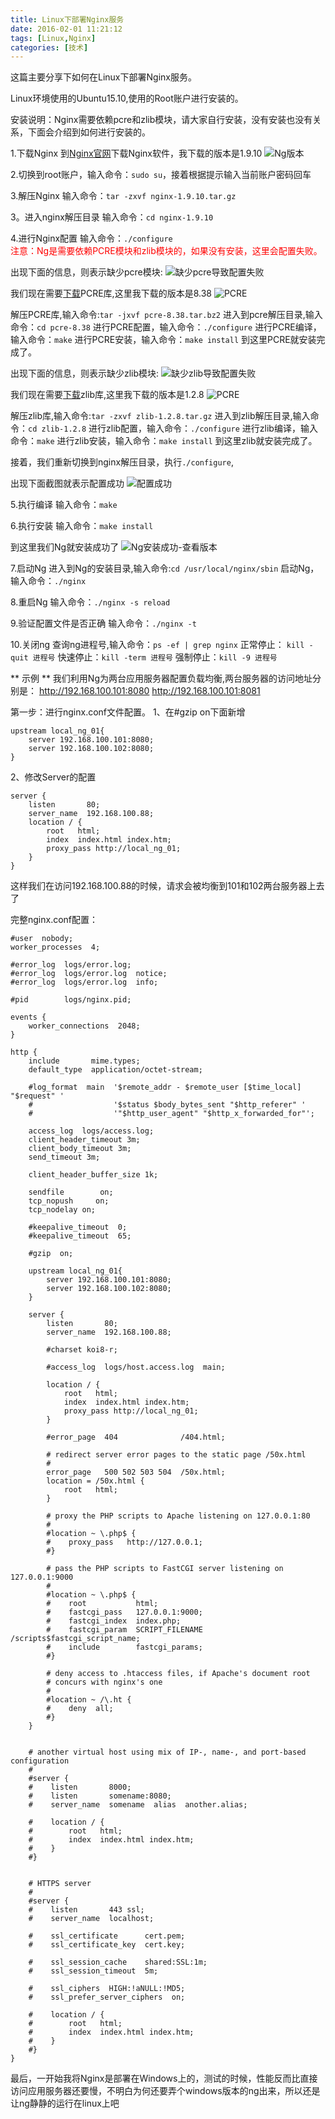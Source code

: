 ```yaml
---
title: Linux下部署Nginx服务
date: 2016-02-01 11:21:12
tags: [Linux,Nginx]
categories: [技术]
---
```

这篇主要分享下如何在Linux下部署Nginx服务。
<!--more-->
Linux环境使用的Ubuntu15.10,使用的Root账户进行安装的。

安装说明：Nginx需要依赖pcre和zlib模块，请大家自行安装，没有安装也没有关系，下面会介绍到如何进行安装的。

1.下载Nginx
到[Nginx官网](http://nginx.org)下载Nginx软件，我下载的版本是1.9.10
![Ng版本](http://7xqlat.com1.z0.glb.clouddn.com/ng_version.png)

2.切换到root账户，输入命令：`sudo su`，接着根据提示输入当前账户密码回车

3.解压Nginx
输入命令：`tar -zxvf nginx-1.9.10.tar.gz`

3。进入nginx解压目录
输入命令：`cd nginx-1.9.10`

4.进行Nginx配置
输入命令：`./configure`
<br/>
<font color="red">注意：Ng是需要依赖PCRE模块和zlib模块的，如果没有安装，这里会配置失败。</font>

出现下面的信息，则表示缺少pcre模块:
![缺少pcre导致配置失败](http://7xqlat.com1.z0.glb.clouddn.com/ng_configure_error_1.png)

我们现在需要[下载](http://sourceforge.net/projects/pcre/files/pcre/)PCRE库,这里我下载的版本是8.38
![PCRE](http://7xqlat.com1.z0.glb.clouddn.com/pcre_version.png)

解压PCRE库,输入命令:`tar -jxvf pcre-8.38.tar.bz2`
进入到pcre解压目录,输入命令：`cd pcre-8.38`
进行PCRE配置，输入命令：`./configure`
进行PCRE编译，输入命令：`make`
进行PCRE安装，输入命令：`make install`
到这里PCRE就安装完成了。

出现下面的信息，则表示缺少zlib模块:
![缺少zlib导致配置失败](http://7xqlat.com1.z0.glb.clouddn.com/ng_configure_error_2.png)

我们现在需要[下载](http://sourceforge.net/projects/libpng/files/zlib/1.2.8/zlib-1.2.8.tar.gz)zlib库,这里我下载的版本是1.2.8
![PCRE](http://7xqlat.com1.z0.glb.clouddn.com/zlib_version.png)

解压zlib库,输入命令:`tar -zxvf zlib-1.2.8.tar.gz`
进入到zlib解压目录,输入命令：`cd zlib-1.2.8`
进行zlib配置，输入命令：`./configure`
进行zlib编译，输入命令：`make`
进行zlib安装，输入命令：`make install`
到这里zlib就安装完成了。

接着，我们重新切换到nginx解压目录，执行`./configure`,

出现下面截图就表示配置成功
![配置成功](http://7xqlat.com1.z0.glb.clouddn.com/ng_configure_success.png)

5.执行编译
输入命令：`make`

6.执行安装
输入命令：`make install`

到这里我们Ng就安装成功了
![Ng安装成功-查看版本](http://7xqlat.com1.z0.glb.clouddn.com/ng_install_success_01.png)

7.启动Ng
进入到Ng的安装目录,输入命令:`cd /usr/local/nginx/sbin`
启动Ng，输入命令：`./nginx`

8.重启Ng
输入命令：`./nginx -s reload`

9.验证配置文件是否正确
输入命令：`./nginx -t`

10.关闭ng
查询ng进程号,输入命令：`ps -ef | grep nginx`
正常停止： `kill -quit 进程号`
快速停止：`kill -term 进程号`
强制停止：`kill -9 进程号`

** 示例 **
我们利用Ng为两台应用服务器配置负载均衡,两台服务器的访问地址分别是：
http://192.168.100.101:8080
http://192.168.100.101:8081

第一步：进行nginx.conf文件配置。
1、在#gzip on下面新增
~~~
upstream local_ng_01{
	server 192.168.100.101:8080;
	server 192.168.100.102:8080;
}
~~~
2、修改Server的配置
~~~
server {
    listen       80;
    server_name  192.168.100.88;
	location / {
        root   html;
        index  index.html index.htm;
    	proxy_pass http://local_ng_01;
    }
}
~~~

这样我们在访问192.168.100.88的时候，请求会被均衡到101和102两台服务器上去了

完整nginx.conf配置：
~~~ nginx_config
#user  nobody;
worker_processes  4;

#error_log  logs/error.log;
#error_log  logs/error.log  notice;
#error_log  logs/error.log  info;

#pid        logs/nginx.pid;

events {
    worker_connections  2048;
}

http {
    include       mime.types;
    default_type  application/octet-stream;

    #log_format  main  '$remote_addr - $remote_user [$time_local] "$request" '
    #                  '$status $body_bytes_sent "$http_referer" '
    #                  '"$http_user_agent" "$http_x_forwarded_for"';

    access_log  logs/access.log;
    client_header_timeout 3m;
    client_body_timeout 3m;
    send_timeout 3m;

    client_header_buffer_size 1k;

    sendfile        on;
    tcp_nopush     on;
    tcp_nodelay on;

    #keepalive_timeout  0;
    #keepalive_timeout  65;

    #gzip  on;

	upstream local_ng_01{
		server 192.168.100.101:8080;
		server 192.168.100.102:8080;
	}

    server {
        listen       80;
   		server_name  192.168.100.88;

        #charset koi8-r;

        #access_log  logs/host.access.log  main;

		location / {
	        root   html;
	        index  index.html index.htm;
	    	proxy_pass http://local_ng_01;
	    }

        #error_page  404              /404.html;

        # redirect server error pages to the static page /50x.html
        #
        error_page   500 502 503 504  /50x.html;
        location = /50x.html {
            root   html;
        }

        # proxy the PHP scripts to Apache listening on 127.0.0.1:80
        #
        #location ~ \.php$ {
        #    proxy_pass   http://127.0.0.1;
        #}

        # pass the PHP scripts to FastCGI server listening on 127.0.0.1:9000
        #
        #location ~ \.php$ {
        #    root           html;
        #    fastcgi_pass   127.0.0.1:9000;
        #    fastcgi_index  index.php;
        #    fastcgi_param  SCRIPT_FILENAME  /scripts$fastcgi_script_name;
        #    include        fastcgi_params;
        #}

        # deny access to .htaccess files, if Apache's document root
        # concurs with nginx's one
        #
        #location ~ /\.ht {
        #    deny  all;
        #}
    }


    # another virtual host using mix of IP-, name-, and port-based configuration
    #
    #server {
    #    listen       8000;
    #    listen       somename:8080;
    #    server_name  somename  alias  another.alias;

    #    location / {
    #        root   html;
    #        index  index.html index.htm;
    #    }
    #}


    # HTTPS server
    #
    #server {
    #    listen       443 ssl;
    #    server_name  localhost;

    #    ssl_certificate      cert.pem;
    #    ssl_certificate_key  cert.key;

    #    ssl_session_cache    shared:SSL:1m;
    #    ssl_session_timeout  5m;

    #    ssl_ciphers  HIGH:!aNULL:!MD5;
    #    ssl_prefer_server_ciphers  on;

    #    location / {
    #        root   html;
    #        index  index.html index.htm;
    #    }
    #}
}
~~~

最后，一开始我将Nginx是部署在Windows上的，测试的时候，性能反而比直接访问应用服务器还要慢，不明白为何还要弄个windows版本的ng出来，所以还是让ng静静的运行在linux上吧

<!-- 切换到root账户
sudo su

删除目录
rm -rf

删除文件
rm -f -->